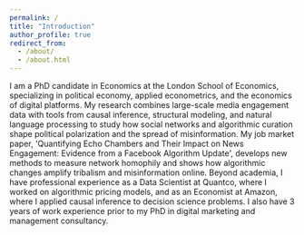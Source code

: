 ```yaml
---
permalink: /
title: "Introduction"
author_profile: true
redirect_from: 
  - /about/
  - /about.html
---
```

I am a PhD candidate in Economics at the London School of Economics, specializing in political economy, applied econometrics, and the economics of digital platforms. My research combines large-scale media engagement data with tools from causal inference, structural modeling, and natural language processing to study how social networks and algorithmic curation shape political polarization and the spread of misinformation. My job market paper, 'Quantifying Echo Chambers and Their Impact on News Engagement: Evidence from a Facebook Algorithm Update', develops new methods to measure network homophily and shows how algorithmic changes amplify tribalism and misinformation online. Beyond academia, I have professional experience as a Data Scientist at Quantco, where I worked on algorithmic pricing models, and as an Economist at Amazon, where I applied causal inference to decision science problems. I also have 3 years of work experience prior to my PhD in digital marketing and management consultancy.